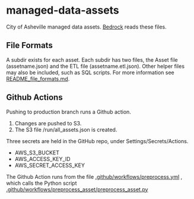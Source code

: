 # managed-data-assets
City of Asheville managed data assets.
[Bedrock](https://github.com/cityofasheville/bedrock2) reads these files.

## File Formats
A subdir exists for each asset. Each subdir has two files, the Asset file (assetname.json) and the ETL file (assetname.etl.json). Other helper files may also be included, such as SQL scripts.
For more information see [README_file_formats.md](https://github.com/cityofasheville/managed-data-assets/blob/production/README_file_formats.md).



## Github Actions
Pushing to production branch runs a Github action.

1. Changes are pushed to S3.
1. The S3 file /run/all_assets.json is created.

Three secrets are held in the GitHub repo, under Settings/Secrets/Actions.
- AWS_S3_BUCKET
- AWS_ACCESS_KEY_ID
- AWS_SECRET_ACCESS_KEY

The Github Action runs from the file [.github/workflows/preprocess.yml](https://github.com/cityofasheville/managed-data-assets/blob/production/.github/workflows/preprocess.yml) , 
which calls the Python script [.github/workflows/preprocess_asset/preprocess_asset.py](https://github.com/cityofasheville/managed-data-assets/blob/production/.github/workflows/preprocess_assets/preprocess_assets.py)